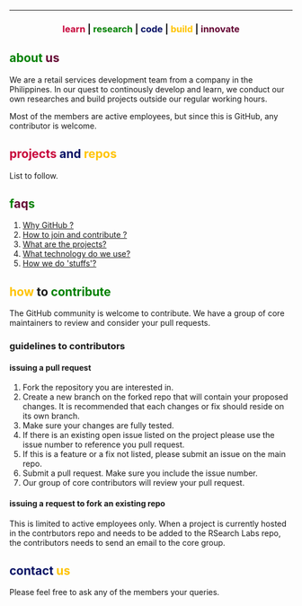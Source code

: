 <hr/>
<h3><center><span style="color:#C70039">learn</span> | <span style="color:green">research</span> | <span style="color:#041064">code</span> | <span style="color:#FFC300">build</span> | <span style="color:#640433">innovate</span> </center></h3>

## <span style="color:green">about</span> <span style="color:#640433">us</span>

We are a retail services development team from a company in the Philippines. In our quest to continously develop and learn, we conduct our own researches and build projects outside our regular working hours. 

Most of the members are active employees, but since this is GitHub, any contributor is welcome.

## <span style="color:#C70039">projects</span> <span style="color:#041064">and</span> <span style="color:#FFC300">repos</span>

List to follow.

## <span style="color:green">f</span><span style="color:#640433">aq</span><span style="color:green">s</span>
1. [Why GitHub ?](faqs/1-whygithub.md)
2. [How to join and contribute ?](faqs/2-getinvolved.md)
3. [What are the projects?](faqs/3-ourprojects.md)
4. [What technology do we use?](faqs/4-devsupport.md)
5. [How we do 'stuffs'?](faqs/5-ourworkflow.md)

## <span style="color:#FFC300">how</span> to <span style="color:green">contribute</span> 

The GitHub community is welcome to contribute. We have a group of core maintainers to review and consider your pull requests.

### guidelines to contributors

#### issuing a pull request
1. Fork the repository you are interested in.
2. Create a new branch on the forked repo that will contain your proposed changes. It is recommended that each changes or fix should reside on its own branch.
3. Make sure your changes are fully tested.
4. If there is an existing open issue listed on the project please use the issue number to reference you pull request.
5. If this is a feature or a fix not listed, please submit an issue on the main repo.
6. Submit a pull request. Make sure you include the issue number.
7. Our group of core contributors will review your pull request.

#### issuing a request to fork an existing repo
This is limited to active employees only. When a project is currently hosted in the contrbutors repo and needs to be added to the RSearch Labs repo, the contributors needs to send an email to the core group.



## <span style="color:#041064">contact</span> <span style="color:#FFC300">us</span>
Please feel free to ask any of the members your queries.

